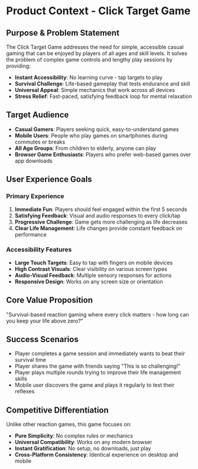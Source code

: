 # Product Context - Click Target Game

## Purpose & Problem Statement

The Click Target Game addresses the need for simple, accessible casual gaming that can be enjoyed by players of all ages and skill levels. It solves the problem of complex game controls and lengthy play sessions by providing:

- **Instant Accessibility**: No learning curve - tap targets to play
- **Survival Challenge**: Life-based gameplay that tests endurance and skill
- **Universal Appeal**: Simple mechanics that work across all devices
- **Stress Relief**: Fast-paced, satisfying feedback loop for mental relaxation

## Target Audience

- **Casual Gamers**: Players seeking quick, easy-to-understand games
- **Mobile Users**: People who play games on smartphones during commutes or breaks
- **All Age Groups**: From children to elderly, anyone can play
- **Browser Game Enthusiasts**: Players who prefer web-based games over app downloads

## User Experience Goals

### Primary Experience

1. **Immediate Fun**: Players should feel engaged within the first 5 seconds
2. **Satisfying Feedback**: Visual and audio responses to every click/tap
3. **Progressive Challenge**: Game gets more challenging as life decreases
4. **Clear Life Management**: Life changes provide constant feedback on performance

### Accessibility Features

- **Large Touch Targets**: Easy to tap with fingers on mobile devices
- **High Contrast Visuals**: Clear visibility on various screen types
- **Audio-Visual Feedback**: Multiple sensory responses for actions
- **Responsive Design**: Works on any screen size or orientation

## Core Value Proposition

"Survival-based reaction gaming where every click matters - how long can you keep your life above zero?"

## Success Scenarios

- Player completes a game session and immediately wants to beat their survival time
- Player shares the game with friends saying "This is so challenging!"
- Player plays multiple rounds trying to improve their life management skills
- Mobile user discovers the game and plays it regularly to test their reflexes

## Competitive Differentiation

Unlike other reaction games, this game focuses on:

- **Pure Simplicity**: No complex rules or mechanics
- **Universal Compatibility**: Works on any modern browser
- **Instant Gratification**: No setup, no downloads, just play
- **Cross-Platform Consistency**: Identical experience on desktop and mobile
